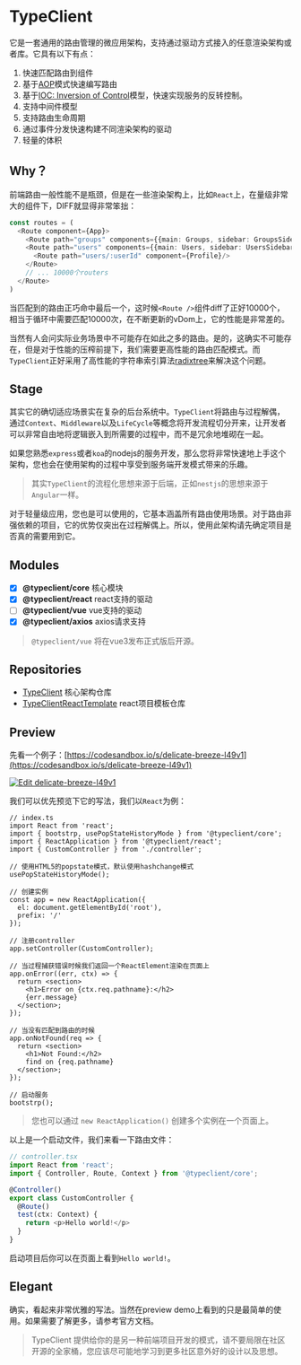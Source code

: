 # TypeClient

它是一套通用的路由管理的微应用架构，支持通过驱动方式接入的任意渲染架构或者库。它具有以下有点：

1. 快速匹配路由到组件
1. 基于[AOP](https://baike.baidu.com/item/AOP/1332219)模式快速编写路由
1. 基于[IOC: Inversion of Control](https://baike.baidu.com/item/%E6%8E%A7%E5%88%B6%E5%8F%8D%E8%BD%AC?fromtitle=Inversion+of+Control&fromid=11298462)模型，快速实现服务的反转控制。
1. 支持中间件模型
1. 支持路由生命周期
1. 通过事件分发快速构建不同渲染架构的驱动
1. 轻量的体积

## Why？

前端路由一般性能不是瓶颈，但是在一些渲染架构上，比如`React`上，在量级非常大的组件下，DIFF就显得非常笨拙：

```ts
const routes = (
  <Route component={App}>
    <Route path="groups" components={{main: Groups, sidebar: GroupsSidebar}}/>
    <Route path="users" components={{main: Users, sidebar: UsersSidebar}}>
      <Route path="users/:userId" component={Profile}/>
    </Route>
    // ... 10000个routers
  </Route>
)
```

当匹配到的路由正巧命中最后一个，这时候`<Route />`组件diff了正好10000个，相当于循环中需要匹配10000次，在不断更新的vDom上，它的性能是非常差的。

当然有人会问实际业务场景中不可能存在如此之多的路由。是的，这确实不可能存在，但是对于性能的压榨前提下，我们需要更高性能的路由匹配模式。而`TypeClient`正好采用了高性能的字符串索引算法[radixtree](https://en.wikipedia.org/wiki/Radix_tree)来解决这个问题。

## Stage

其实它的确切适应场景实在复杂的后台系统中。`TypeClient`将路由与过程解偶，通过`Context`、`Middleware`以及`LifeCycle`等概念将开发流程切分开来，让开发者可以非常自由地将逻辑嵌入到所需要的过程中，而不是冗余地堆砌在一起。

如果您熟悉`express`或者`koa`的nodejs的服务开发，那么您将非常快速地上手这个架构，您也会在使用架构的过程中享受到服务端开发模式带来的乐趣。

> 其实`TypeClient`的流程化思想来源于后端，正如`nestjs`的思想来源于`Angular`一样。

对于轻量级应用，您也是可以使用的，它基本涵盖所有路由使用场景。对于路由非强依赖的项目，它的优势仅突出在过程解偶上。所以，使用此架构请先确定项目是否真的需要用到它。

## Modules

- [x] **@typeclient/core** 核心模块
- [x] **@typeclient/react** react支持的驱动
- [ ] **@typeclient/vue** vue支持的驱动
- [x] **@typeclient/axios** axios请求支持

> `@typeclient/vue` 将在vue3发布正式版后开源。

## Repositories

- [TypeClient](https://github.com/flowxjs/TypeClient) 核心架构仓库
- [TypeClientReactTemplate](https://github.com/flowxjs/TypeClientReactTemplate) react项目模板仓库

## Preview

先看一个例子：[https://codesandbox.io/s/delicate-breeze-l49v1](https://codesandbox.io/s/delicate-breeze-l49v1)

[![Edit delicate-breeze-l49v1](https://codesandbox.io/static/img/play-codesandbox.svg)](https://codesandbox.io/s/delicate-breeze-l49v1?autoresize=1&fontsize=14&hidenavigation=1)

我们可以优先预览下它的写法，我们以`React`为例：

```tsx
// index.ts
import React from 'react';
import { bootstrp, usePopStateHistoryMode } from '@typeclient/core';
import { ReactApplication } from '@typeclient/react';
import { CustomController } from './controller';

// 使用HTML5的popstate模式，默认使用hashchange模式
usePopStateHistoryMode();

// 创建实例
const app = new ReactApplication({
  el: document.getElementById('root'),
  prefix: '/'
});

// 注册controller
app.setController(CustomController);

// 当过程捕获错误时候我们返回一个ReactElement渲染在页面上
app.onError((err, ctx) => {
  return <section>
    <h1>Error on {ctx.req.pathname}:</h2>
    {err.message}
  </section>;
});

// 当没有匹配到路由的时候
app.onNotFound(req => {
  return <section>
    <h1>Not Found:</h2>
    find on {req.pathname}
  </section>;
});

// 启动服务
bootstrp();
```

> 您也可以通过 `new ReactApplication()` 创建多个实例在一个页面上。

以上是一个启动文件，我们来看一下路由文件：

```ts
// controller.tsx
import React from 'react';
import { Controller, Route, Context } from '@typeclient/core';

@Controller()
export class CustomController {
  @Route()
  test(ctx: Context) {
    return <p>Hello world!</p>
  }
}
```

启动项目后你可以在页面上看到`Hello world!`。

## Elegant 

确实，看起来非常优雅的写法。当然在preview demo上看到的只是最简单的使用。如果需要了解更多，请参考官方文档。

> TypeClient 提供给你的是另一种前端项目开发的模式，请不要局限在社区开源的全家桶，您应该尽可能地学习到更多社区意外好的设计以及思想。